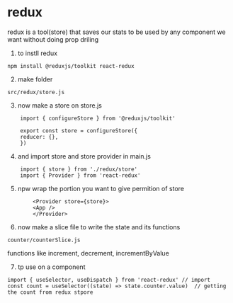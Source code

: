 # redux
redux is a tool(store) that saves our stats to be used by any component we want without doing prop driling

1. to instll redux
```
npm install @reduxjs/toolkit react-redux
```

2. make folder 
```
src/redux/store.js
```

3. now make a store on store.js
```
    import { configureStore } from '@reduxjs/toolkit'

    export const store = configureStore({
    reducer: {},
    })
```
4. and import store and store provider in main.js
```
    import { store } from './redux/store'
    import { Provider } from 'react-redux'
```
5. npw wrap the portion you want to give permition of store
```
        <Provider store={store}> 
        <App />
        </Provider>
```
6. now make a slice file to write the state and its functions
```
counter/counterSlice.js
```
functions like increment, decrement, incrementByValue

7. tp use on a component
```
import { useSelector, useDispatch } from 'react-redux' // import 
const count = useSelector((state) => state.counter.value)  // getting the count from redux stpore
```